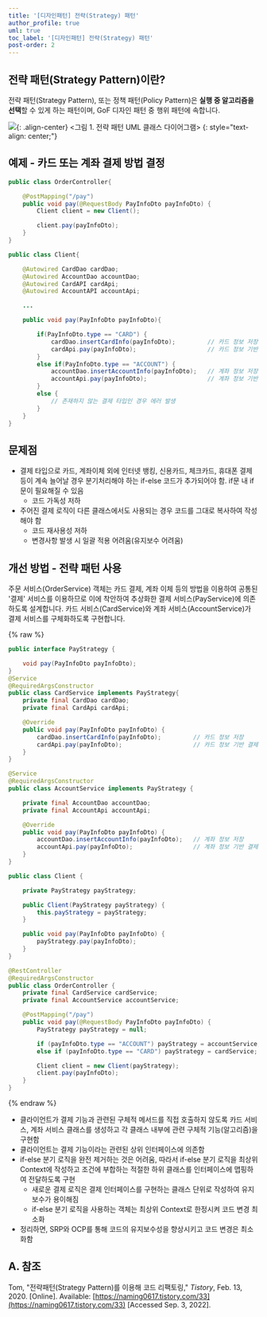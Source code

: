 ```yaml
---
title: '[디자인패턴] 전략(Strategy) 패턴'
author_profile: true
uml: true
toc_label: '[디자인패턴] 전략(Strategy) 패턴'
post-order: 2
---
```


## 전략 패턴(Strategy Pattern)이란?
전략 패턴(Strategy Pattern), 또는 정책 패턴(Policy Pattern)은 **실행 중 알고리즘을 선택**할 수 있게 하는 패턴이며, GoF 디자인 패턴 중 행위 패턴에 속합니다.

![](https://drive.google.com/uc?export=view&id=19DPCjZybzDo_UvwYvt_nffVxkm5dsxuD){: .align-center}
&lt;그림 1. 전략 패턴 UML 클래스 다이어그램&gt;
{: style="text-align: center;"}

## 예제 - 카드 또는 계좌 결제 방법 결정
```java
public class OrderController{

    @PostMapping("/pay")
    public void pay(@RequestBody PayInfoDto payInfoDto) {
        Client client = new Client();

        client.pay(payInfoDto);
    }
}

public class Client{

    @Autowired CardDao cardDao;
    @Autowired AccountDao accountDao;
    @Autowired CardAPI cardApi;
    @Autowired AccountAPI accountApi;

    ...

    public void pay(PayInfoDto payInfoDto){

        if(PayInfoDto.type == "CARD") {
            cardDao.insertCardInfo(payInfoDto);         // 카드 정보 저장
            cardApi.pay(payInfoDto);                    // 카드 정보 기반 결제
        }
        else if(PayInfoDto.type == "ACCOUNT") {
            accountDao.insertAccountInfo(payInfoDto);   // 계좌 정보 저장
            accountApi.pay(payInfoDto);                 // 계좌 정보 기반 결제
        } 
        else {
            // 존재하지 않는 결제 타입인 경우 에러 발생
        }
    }
}
```

## 문제점
- 결제 타입으로 카드, 계좌이체 외에 인터넷 뱅킹, 신용카드, 체크카드, 휴대폰 결제 등이 계속 늘어날 경우 분기처리해야 하는 if-else 코드가 추가되어야 함. if문 내 if문이 필요해질 수 있음
    - 코드 가독성 저하
- 주어진 결제 로직이 다른 클래스에서도 사용되는 경우 코드를 그대로 복사하여 작성해야 함
    - 코드 재사용성 저하
    - 변경사항 발생 시 일괄 적용 어려움(유지보수 어려움)

## 개선 방법 - 전략 패턴 사용
주문 서비스(OrderService) 객체는 카드 결제, 계좌 이체 등의 방법을 이용하여 공통된 '결제' 서비스를 이용하므로 이에 착안하여 추상화한 결제 서비스(PayService)에 의존하도록 설계합니다. 카드 서비스(CardService)와 계좌 서비스(AccountService)가 결제 서비스를 구체화하도록 구현합니다.

{% raw %}
```java
public interface PayStrategy {

    void pay(PayInfoDto payInfoDto);
}
@Service
@RequiredArgsConstructor
public class CardService implements PayStrategy{
    private final CardDao cardDao;
    private final CardApi cardApi;

    @Override
    public void pay(PayInfoDto payInfoDto) {
        cardDao.insertCardInfo(payInfoDto);         // 카드 정보 저장
        cardApi.pay(payInfoDto);                    // 카드 정보 기반 결제
    }
}

@Service
@RequiredArgsConstructor
public class AccountService implements PayStrategy {

    private final AccountDao accountDao;
    private final AccountApi accountApi;

    @Override
    public void pay(PayInfoDto payInfoDto) {
        accountDao.insertAccountInfo(payInfoDto);   // 계좌 정보 저장
        accountApi.pay(payInfoDto);                 // 계좌 정보 기반 결제
    }
}

public class Client {

    private PayStrategy payStrategy;

    public Client(PayStrategy payStrategy) {
        this.payStrategy = payStrategy;
    }

    public void pay(PayInfoDto payInfoDto) {
        payStrategy.pay(payInfoDto);
    }
}

@RestController
@RequiredArgsConstructor
public class OrderController {
    private final CardService cardService;
    private final AccountService accountService;

    @PostMapping("/pay")
    public void pay(@RequestBody PayInfoDto payInfoDto) {
        PayStrategy payStrategy = null;

        if (payInfoDto.type == "ACCOUNT") payStrategy = accountService;
        else if (payInfoDto.type == "CARD") payStrategy = cardService;

        Client client = new Client(payStrategy);
        client.pay(payInfoDto);
    }
}
```
{% endraw %}

- 클라이언트가 결제 기능과 관련된 구체적 메서드를 직접 호출하지 않도록 카드 서비스, 계좌 서비스 클래스를 생성하고 각 클래스 내부에 관련 구체적 기능(알고리즘)을 구현함
- 클라이언트는 결제 기능이라는 관련된 상위 인터페이스에 의존함
- if-else 분기 로직을 완전 제거하는 것은 어려움, 따라서 if-else 분기 로직을 최상위 Context에 작성하고 조건에 부합하는 적절한 하위 클래스를 인터페이스에 맵핑하여 전달하도록 구현
    - 새로운 결제 로직은 결제 인터페이스를 구현하는 클래스 단위로 작성하여 유지보수가 용이해짐
    - if-else 분기 로직을 사용하는 객체는 최상위 Context로 한정시켜 코드 변경 최소화
- 정리하면, SRP와 OCP를 통해 코드의 유지보수성을 향상시키고 코드 변경은 최소화함

## A. 참조
Tom, "전략패턴(Strategy Pattern)를 이용해 코드 리팩토링," *Tistory*, Feb. 13, 2020. [Online]. Available: [https://naming0617.tistory.com/33](https://naming0617.tistory.com/33) [Accessed Sep. 3, 2022].
